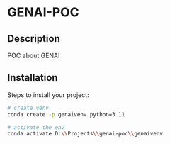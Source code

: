 # GENAI-POC

## Description
POC about GENAI

## Installation
Steps to install your project:
```sh
# create venv
conda create -p genaivenv python=3.11

# activate the env
conda activate D:\\Projects\\genai-poc\\genaivenv

```